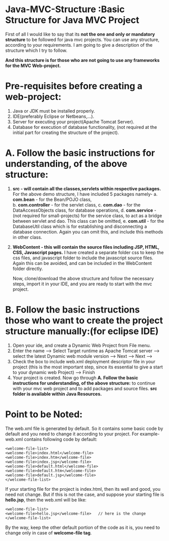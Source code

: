 # Java-MVC-Structure :Basic Structure for Java MVC Project

First of all I would like to say that its **not the one and only or mandatory structure** to be followed for java mvc projects. You can use any structure, according to your requirements. I am going to give a description of the structure which I try to follow.

**And this structure is for those who are not going to use any frameworks for the MVC Web-project.**
 
# Pre-requisites before creating a web-project:
1. Java or JDK must be installed properly.
2. IDE(preferably Eclipse or Netbeans,...).
3. Server for executing your project(Apache Tomcat Server).
4. Database for execution of database functionality, (not required at the initial part for creating the structure of the project).
 
# A. Follow the basic instructions for understanding, of the above structure:

1.  **src - will contain all the classes,servlets within respective packages.**
     For the above demo structure, I have included 5 packages namely- 
a.  **com.bean** - for the Bean/POJO class,  
b.  **com.controller** - for the servlet class, 
c.  **com.dao** - for the DataAccessObjects class, for database operations, 
d.  **com.service** - (not required for small-projects) for the service class, to act as a bridge between servlet and dao. This class can be omitted,
e.  **com.util** - for the DatabaseUtil class which is for establishing and disconnecting a database connection. Again you can omit this, and include this methods in other             class.

2. **WebContent - this will contain the source files including JSP, HTML, CSS, Javascript pages.**
     I have created a separate folder css to keep the css files, and javascript folder to include the javascript source files. Again this can be avoided, and can be included      in the WebContent folder directly.
     
     Now, clone/download the above structure and follow the necessary steps, import it in your IDE, and you are ready to start with the mvc project.
     
# B. Follow the basic instructions those who want to create the project structure manually:(for eclipse IDE)

1. Open your ide, and create a Dynamic Web Project from File menu.
2. Enter the name --> Select Target runtime as Apache Tomcat server  --> select the latest Dynamic web module version  --> Next  --> Next -->
3. Check the box to include web.xml deployment descriptor file in your project (this is the most important step, since its essential to give a start to your dynamic web Project)  --> Finish
4. Your project is created. 
Now go through  **A. Follow the basic instructions for understanding, of the above structure:** to continue with your mvc web project and to add packages and source files.
**src folder is available within Java Resources.**


# Point to be Noted:
The web.xml file is generated by default.
So it contains some basic code by default and you need to change it according to your project.
For example- web.xml contains following code by default:

    <welcome-file-list>
    <welcome-file>index.html</welcome-file>
    <welcome-file>index.htm</welcome-file>
    <welcome-file>index.jsp</welcome-file>
    <welcome-file>default.html</welcome-file>
    <welcome-file>default.htm</welcome-file>
    <welcome-file>default.jsp</welcome-file>
    </welcome-file-list>

If your starting file for the project is index.html, then its well and good, you need not change. But if this is not the case, and suppose your starting file is **hello.jsp**,
 then the web.xml will be like:
 
    <welcome-file-list>
    <welcome-file>hello.jsp</welcome-file>   // here is the change
    </welcome-file-list>
By the way, keep the other default portion of the code as it is, you need to change only in case of **welcome-file tag**.
 


